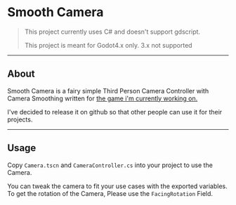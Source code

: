 # Smooth Camera

> This project currently uses C# and doesn't support gdscript.
> 
> This project is meant for Godot4.x only. 3.x not supported
___

## About
Smooth Camera is a fairy simple Third Person Camera Controller with Camera Smoothing written for [the game i'm currently working on.](https://notarceuid.itch.io/snow-game)

I've decided to release it on github so that other people can use it for their projects.

___
## Usage
Copy `Camera.tscn` and `CameraController.cs` into your project to use the Camera.

You can tweak the camera to fit your use cases with the exported variables. 
To get the rotation of the Camera, Please use the `FacingRotation` Field.
